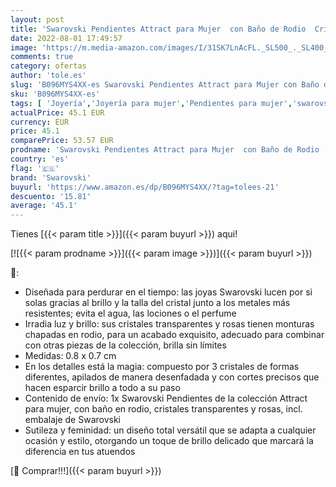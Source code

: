 ```yaml
---
layout: post
title: 'Swarovski Pendientes Attract para Mujer  con Baño de Rodio  Cristales Blanco y Rosa  Colección Attract de Swarovski'
date: 2022-08-01 17:49:57
image: 'https://m.media-amazon.com/images/I/31SK7LnAcFL._SL500_._SL400_.jpg'
comments: true
category: ofertas
author: 'tole.es'
slug: 'B096MYS4XX-es Swarovski Pendientes Attract para Mujer con Baño de Rodio...'
sku: 'B096MYS4XX-es'
tags: [ 'Joyería','Joyería para mujer','Pendientes para mujer','swarovski','🇪🇸', ]
actualPrice: 45.1 EUR
currency: EUR
price: 45.1
comparePrice: 53.57 EUR
prodname: 'Swarovski Pendientes Attract para Mujer  con Baño de Rodio  Cristales Blanco y Rosa  Colección Attract de Swarovski'
country: 'es'
flag: '🇪🇸'
brand: 'Swarovski'
buyurl: 'https://www.amazon.es/dp/B096MYS4XX/?tag=tolees-21'
descuento: '15.81'
average: '45.1'
---
```


Tienes [{{< param title >}}]({{< param buyurl >}}) aqui!

[![{{< param prodname >}}]({{< param image >}})]({{< param buyurl >}})

🔎:

- Diseñada para perdurar en el tiempo: las joyas Swarovski lucen por si solas gracias al brillo y la talla del cristal junto a los metales más resistentes; evita el agua, las lociones o el perfume
- Irradia luz y brillo: sus cristales transparentes y rosas tienen monturas chapadas en rodio, para un acabado exquisito, adecuado para combinar con otras piezas de la colección, brilla sin límites
- Medidas: 0.8 x 0.7 cm
- En los detalles está la magia: compuesto por 3 cristales de formas diferentes, apilados de manera desenfadada y con cortes precisos que hacen esparcir brillo a todo a su paso
- Contenido de envío: 1x Swarovski Pendientes de la colección Attract para mujer, con baño en rodio, cristales transparentes y rosas, incl. embalaje de Swarovski
- Sutileza y feminidad: un diseño total versátil que se adapta a cualquier ocasión y estilo, otorgando un toque de brillo delicado que marcará la diferencia en tus atuendos

[🛒 Comprar!!!]({{< param buyurl >}})
